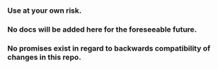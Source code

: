 ### Use at your own risk.

### No docs will be added here for the foreseeable future.

### No promises exist in regard to backwards compatibility of changes in this repo.